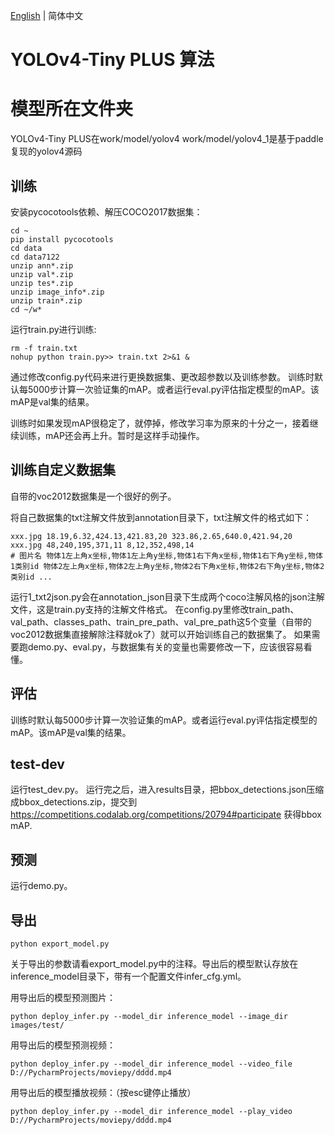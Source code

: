 [English](README_en.md) | 简体中文

# YOLOv4-Tiny PLUS 算法

#  模型所在文件夹
YOLOv4-Tiny PLUS在work/model/yolov4
work/model/yolov4_1是基于paddle复现的yolov4源码


## 训练
安装pycocotools依赖、解压COCO2017数据集：
```
cd ~
pip install pycocotools
cd data
cd data7122
unzip ann*.zip
unzip val*.zip
unzip tes*.zip
unzip image_info*.zip
unzip train*.zip
cd ~/w*
```

运行train.py进行训练:
```
rm -f train.txt
nohup python train.py>> train.txt 2>&1 &
```
通过修改config.py代码来进行更换数据集、更改超参数以及训练参数。
训练时默认每5000步计算一次验证集的mAP。或者运行eval.py评估指定模型的mAP。该mAP是val集的结果。

训练时如果发现mAP很稳定了，就停掉，修改学习率为原来的十分之一，接着继续训练，mAP还会再上升。暂时是这样手动操作。

## 训练自定义数据集
自带的voc2012数据集是一个很好的例子。

将自己数据集的txt注解文件放到annotation目录下，txt注解文件的格式如下：
```
xxx.jpg 18.19,6.32,424.13,421.83,20 323.86,2.65,640.0,421.94,20
xxx.jpg 48,240,195,371,11 8,12,352,498,14
# 图片名 物体1左上角x坐标,物体1左上角y坐标,物体1右下角x坐标,物体1右下角y坐标,物体1类别id 物体2左上角x坐标,物体2左上角y坐标,物体2右下角x坐标,物体2右下角y坐标,物体2类别id ...
```
运行1_txt2json.py会在annotation_json目录下生成两个coco注解风格的json注解文件，这是train.py支持的注解文件格式。
在config.py里修改train_path、val_path、classes_path、train_pre_path、val_pre_path这5个变量（自带的voc2012数据集直接解除注释就ok了）就可以开始训练自己的数据集了。
如果需要跑demo.py、eval.py，与数据集有关的变量也需要修改一下，应该很容易看懂。

## 评估
训练时默认每5000步计算一次验证集的mAP。或者运行eval.py评估指定模型的mAP。该mAP是val集的结果。

## test-dev
运行test_dev.py。
运行完之后，进入results目录，把bbox_detections.json压缩成bbox_detections.zip，提交到
https://competitions.codalab.org/competitions/20794#participate
获得bbox mAP.

## 预测
运行demo.py。

## 导出
```
python export_model.py
```
关于导出的参数请看export_model.py中的注释。导出后的模型默认存放在inference_model目录下，带有一个配置文件infer_cfg.yml。

用导出后的模型预测图片：
```
python deploy_infer.py --model_dir inference_model --image_dir images/test/
```

用导出后的模型预测视频：
```
python deploy_infer.py --model_dir inference_model --video_file D://PycharmProjects/moviepy/dddd.mp4
```

用导出后的模型播放视频：（按esc键停止播放）
```
python deploy_infer.py --model_dir inference_model --play_video D://PycharmProjects/moviepy/dddd.mp4
```

